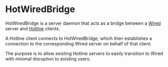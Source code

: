 HotWiredBridge
==============

HotWiredBridge is a server daemon that acts as a bridge between a [Wired](http://wired.read-write.fr/) server and [Hotline](https://en.wikipedia.org/wiki/Hotline_Communications#Hotline_Connect_software_suite) clients.

A Hotline client connects to HotWiredBridge, which then establishes a connection to the corresponding Wired server on behalf of that client.

The purpose is to allow existing Hotline servers to easily transition to Wired with minimal disruption to existing users.